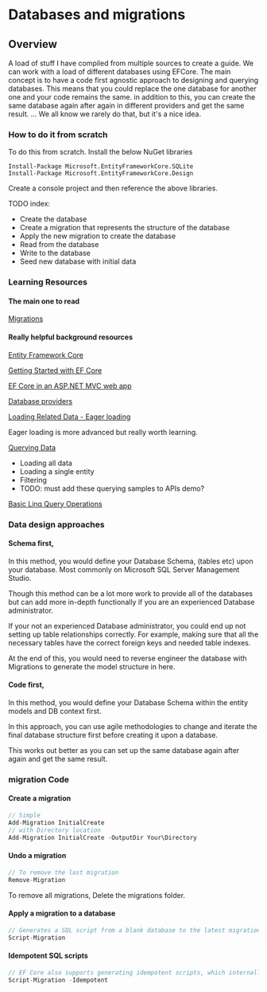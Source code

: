 ﻿# Databases and migrations 

## Overview 

A load of stuff I have compiled from multiple sources to create a guide.
We can work with a load of different databases using EFCore.
The main concept is to have a code first agnostic approach to designing and querying databases.
This means that you could replace the one database for another one and your code remains the same. in addition to this, you can create the same database again after again in different providers and get the same result.
... We all know we rarely do that, but it's a nice idea.



### How to do it from scratch

To do this from scratch. Install the below NuGet libraries

```
Install-Package Microsoft.EntityFrameworkCore.SQLite 
Install-Package Microsoft.EntityFrameworkCore.Design
```

Create a console project and then reference the above libraries.


TODO index: 
* Create the database 
* Create a migration that represents the structure of the database 
* Apply the new migration to create the database 
* Read from the database 
* Write to the database 
* Seed new database with initial data



### Learning Resources 

#### The main one to read

[Migrations](https://docs.microsoft.com/en-us/ef/core/managing-schemas/migrations/?tabs=dotnet-core-cli)

#### Really helpful background resources


[Entity Framework Core](https://docs.microsoft.com/en-us/ef/core/?wt.mc_id=personal-blog-chnoring)

[Getting Started with EF Core](https://docs.microsoft.com/en-us/ef/core/get-started/overview/first-app?wt.mc_id=personal-blog-chnoring&tabs=netcore-cli)

[EF Core in an ASP.NET MVC web app](https://docs.microsoft.com/en-us/aspnet/core/data/ef-mvc/intro?view=aspnetcore-2.2&wt.mc_id=personal-blog-chnoring)

[Database providers](https://docs.microsoft.com/en-us/ef/core/providers/?wt.mc_id=personal-blog-chnoring&tabs=dotnet-core-cli) 

[Loading Related Data - Eager loading](https://docs.microsoft.com/en-us/ef/core/querying/related-data/?wt.mc_id=personal-blog-chnoring)

Eager loading is more advanced but really worth learning. 

[Querying Data](https://docs.microsoft.com/en-us/ef/core/querying/?wt.mc_id=personal-blog-chnoring)

* Loading all data
* Loading a single entity
* Filtering
* TODO: must add these querying samples to APIs demo? 

[Basic Linq Query Operations](https://docs.microsoft.com/en-us/dotnet/csharp/programming-guide/concepts/linq/basic-linq-query-operations)


### Data design approaches 

#### Schema first, 
In this method, you would define your Database Schema, (tables etc) upon your database. Most commonly on Microsoft SQL Server Management Studio. 

Though this method can be a lot more work to provide all of the databases but can add more in-depth functionally if you are an experienced Database administrator.

If your not an experienced Database administrator, you could end up not setting up table relationships correctly. For example, making sure that all the necessary tables have the correct foreign keys and needed table indexes.

At the end of this, you would need to reverse engineer the database with Migrations to generate the model structure in here.

#### Code first, 
In this method, you would define your Database Schema within the entity models and DB context first. 

In this approach, you can use agile methodologies to change and iterate the final database structure first before creating it upon a database. 

This works out better as you can set up the same database again after again and get the same result.

### migration Code 

#### Create a migration

```c#
// Simple 
Add-Migration InitialCreate
// with Directory location
Add-Migration InitialCreate -OutputDir Your\Directory
```

#### Undo a migration

```c#
// To remove the last migration
Remove-Migration
```
To remove all migrations, Delete the migrations folder. 


#### Apply a migration to a database 

```c#
// Generates a SQL script from a blank database to the latest migration
Script-Migration
```

#### Idempotent SQL scripts

```c#
// EF Core also supports generating idempotent scripts, which internally check which migrations have already been applied (via the migrations history table)
Script-Migration -Idempotent
```


